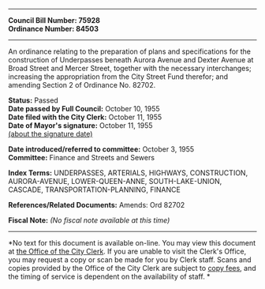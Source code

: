 * * * * *  
  
**Council Bill Number: [](#h0)[](#h2)75928**   
**Ordinance Number: 84503**  
  
* * * * *  
  
An ordinance relating to the preparation of plans and specifications for the construction of Underpasses beneath Aurora Avenue and Dexter Avenue at Broad Street and Mercer Street, together with the necessary interchanges; increasing the appropriation from the City Street Fund therefor; and amending Section 2 of Ordinance No. 82702.  
  
**Status:** Passed   
**Date passed by Full Council:** October 10, 1955   
**Date filed with the City Clerk:** October 11, 1955   
**Date of Mayor's signature:** October 11, 1955   
[(about the signature date)](/~public/approvaldate.htm)   
  
  
**Date introduced/referred to committee:** October 3, 1955   
**Committee:** Finance and Streets and Sewers   
  
**Index Terms:** UNDERPASSES, ARTERIALS, HIGHWAYS, CONSTRUCTION, AURORA-AVENUE, LOWER-QUEEN-ANNE, SOUTH-LAKE-UNION, CASCADE, TRANSPORTATION-PLANNING, FINANCE  
  
**References/Related Documents:** Amends: Ord 82702  
  
**Fiscal Note:** *(No fiscal note available at this time)*  
  
* * * * *  
  
*No text for this document is available on-line. You may view this document at [the Office of the City Clerk](http://www.seattle.gov/leg/clerk/contactUs.htm). If you are unable to visit the Clerk's Office, you may request a copy or scan be made for you by Clerk staff. Scans and copies provided by the Office of the City Clerk are subject to [copy fees](http://clerk.seattle.gov/~public/clerkfees.htm), and the timing of service is dependent on the availability of staff. *  
  
  
